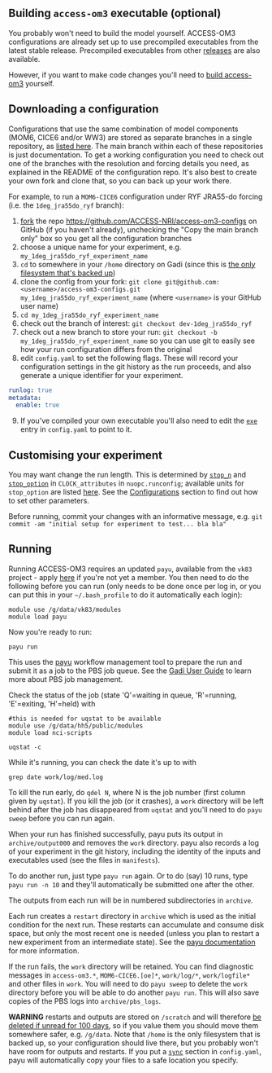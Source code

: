 ## Building `access-om3` executable (optional)

You probably won't need to build the model yourself. ACCESS-OM3 configurations are already set up to use precompiled executables from the latest stable release. Precompiled executables from other [releases](Releases.md) are also available.

However, if you want to make code changes you'll need to [build access-om3](Building.md) yourself.


## Downloading a configuration

Configurations that use the same combination of model components (MOM6, CICE6 and/or WW3) are stored as separate branches in a single repository, as [listed here](configurations/Configurations.md).
The main branch within each of these repositories is just documentation. To get a working configuration you need to check out one of the branches with the resolution and forcing details you need, as explained in the README of the configuration repo. It's also best to create your own fork and clone that, so you can back up your work there.

For example, to run a `MOM6-CICE6` configuration under RYF JRA55-do forcing (i.e. the `1deg_jra55do_ryf` branch):
1. [fork](https://docs.github.com/en/get-started/quickstart/fork-a-repo) the repo https://github.com/ACCESS-NRI/access-om3-configs on GitHub (if you haven't already), unchecking the "Copy the main branch only" box so you get all the configuration branches
2. choose a unique name for your experiment, e.g. `my_1deg_jra55do_ryf_experiment_name`
3. `cd` to somewhere in your `/home` directory on Gadi (since this is [the only filesystem that's backed up](https://opus.nci.org.au/pages/viewpage.action?pageId=90308816))
4. clone the config from your fork: `git clone git@github.com:<username>/access-om3-configs.git my_1deg_jra55do_ryf_experiment_name` (where `<username>` is your GitHub user name)
5. `cd my_1deg_jra55do_ryf_experiment_name`
6. check out the branch of interest: `git checkout dev-1deg_jra55do_ryf`
7. check out a new branch to store your run: `git checkout -b my_1deg_jra55do_ryf_experiment_name` so you can use git to easily see how your run configuration differs from the original
8. edit `config.yaml` to set the following flags. These will record your configuration settings in the git history as the run proceeds, and also generate a unique identifier for your experiment.
```yaml
runlog: true
metadata:
  enable: true
```
9. If you've compiled your own executable you'll also need to edit the [`exe`](https://github.com/search?q=repo%3AACCESS-NRI%2Faccess-om3-configs+path%3Adoc%2Fconfig.yaml+exe:&type=code) entry in `config.yaml` to point to it.

## Customising your experiment
You may want change the run length. This is determined by [`stop_n`](https://github.com/search?q=repo%3AACCESS-NRI%2Faccess-om3-configs+path%3Adoc%2Fnuopc.runconfig+stop_n&type=code) and [`stop_option`](https://github.com/search?q=repo%3AACCESS-NRI%2Faccess-om3-configs+path%3Adoc%2Fnuopc.runconfig+stop_option&type=code) in `CLOCK_attributes` in `nuopc.runconfig`; available units for `stop_option` are listed [here](https://escomp.github.io/CMEPS/versions/master/html/generic.html).
See the [Configurations](configurations/Configurations.md) section to find out how to set other parameters.

Before running, commit your changes with an informative message, e.g. `git commit -am "initial setup for experiment to test... bla bla"`

## Running

Running ACCESS-OM3 requires an updated `payu`, available from the `vk83` project - apply [here](https://my.nci.org.au/mancini/project/vk83) if you're not yet a member. You then need to do the following before you can run (only needs to be done once per log in, or you can put this in your `~/.bash_profile` to do it automatically each login):
```
module use /g/data/vk83/modules
module load payu
```

Now you're ready to run:
```
payu run
```

This uses the [payu](https://github.com/payu-org/payu) workflow management tool to prepare the run and submit it as a job to the PBS job queue. See the [Gadi User Guide](https://opus.nci.org.au/display/Help/Gadi+User+Guide) to learn more about PBS job management.

Check the status of the job (state 'Q'=waiting in queue, 'R'=running, 'E'=exiting, 'H'=held) with
```
#this is needed for uqstat to be available 
module use /g/data/hh5/public/modules
module load nci-scripts

uqstat -c
```

While it's running, you can check the date it's up to with
```
grep date work/log/med.log
```

To kill the run early, do `qdel N`, where N is the job number (first column given by `uqstat`). If you kill the job (or it crashes), a `work` directory will be left behind after the job has disappeared from `uqstat` and you'll need to do `payu sweep` before you can run again.

When your run has finished successfully, payu puts its output in `archive/output000` and removes the `work` directory. payu also records a log of your experiment in the git history, including the identity of the inputs and executables used (see the files in `manifests`).

To do another run, just type `payu run` again. Or to do (say) 10 runs, type `payu run -n 10` and they'll automatically be submitted one after the other.

The outputs from each run will be in numbered subdirectories in `archive`.

Each run creates a `restart` directory in `archive` which is used as the initial condition for the next run. These restarts can accumulate and consume disk space, but only the most recent one is needed (unless you plan to restart a new experiment from an intermediate state).
See the [payu documentation](http://payu.readthedocs.io/en/latest) for more information.

If the run fails, the `work` directory will be retained. You can find diagnostic messages in `access-om3.*`, `MOM6-CICE6.[oe]*`, `work/log/*`, `work/logfile*` and other files in `work`. You will need to do `payu sweep` to delete the `work` directory before you will be able to do another `payu run`. This will also save copies of the PBS logs into `archive/pbs_logs`.

**WARNING** restarts and outputs are stored on `/scratch` and will therefore [be deleted if unread for 100 days](https://opus.nci.org.au/pages/viewpage.action?pageId=156434436), so if you value them you should move them somewhere safer, e.g. `/g/data`. Note that `/home` is the only filesystem that is backed up, so your configuration should live there, but you probably won't have room for outputs and restarts.
If you put a [`sync`](https://payu.readthedocs.io/en/latest/config.html#postprocessing) section in `config.yaml`, payu will automatically copy your files to a safe location you specify.